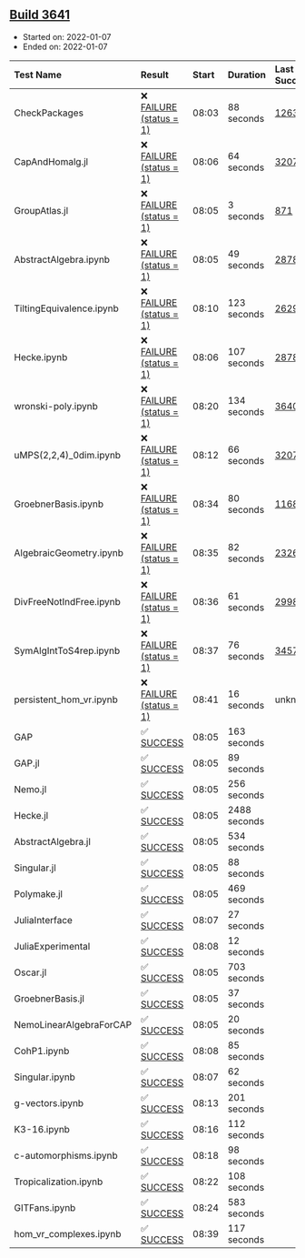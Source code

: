 ## [Build 3641](https://oscarci.mathematik.uni-kl.de/job/oscar-stable/3641/)

* Started on: 2022-01-07
* Ended on: 2022-01-07

| Test Name    | Result | Start | Duration | Last Success | First Failure |
|:-------------|:-------|:------|:---------|:-------------|:--------------|
| CheckPackages | ❌ [FAILURE (status = 1)](https://oscarci.mathematik.uni-kl.de/job/oscar-stable/3641/artifact/logs/build-3641/CheckPackages.log) | 08:03 | 88 seconds | [1263](https://oscarci.mathematik.uni-kl.de/job/oscar-stable/1263/) | [1264](https://oscarci.mathematik.uni-kl.de/job/oscar-stable/1264/) |
| CapAndHomalg.jl | ❌ [FAILURE (status = 1)](https://oscarci.mathematik.uni-kl.de/job/oscar-stable/3641/artifact/logs/build-3641/CapAndHomalg.jl.log) | 08:06 | 64 seconds | [3207](https://oscarci.mathematik.uni-kl.de/job/oscar-stable/3207/) | [3208](https://oscarci.mathematik.uni-kl.de/job/oscar-stable/3208/) |
| GroupAtlas.jl | ❌ [FAILURE (status = 1)](https://oscarci.mathematik.uni-kl.de/job/oscar-stable/3641/artifact/logs/build-3641/GroupAtlas.jl.log) | 08:05 | 3 seconds | [871](https://oscarci.mathematik.uni-kl.de/job/oscar-stable/871/) | [872](https://oscarci.mathematik.uni-kl.de/job/oscar-stable/872/) |
| AbstractAlgebra.ipynb | ❌ [FAILURE (status = 1)](https://oscarci.mathematik.uni-kl.de/job/oscar-stable/3641/artifact/logs/build-3641/AbstractAlgebra.ipynb.log) | 08:05 | 49 seconds | [2878](https://oscarci.mathematik.uni-kl.de/job/oscar-stable/2878/) | [2879](https://oscarci.mathematik.uni-kl.de/job/oscar-stable/2879/) |
| TiltingEquivalence.ipynb | ❌ [FAILURE (status = 1)](https://oscarci.mathematik.uni-kl.de/job/oscar-stable/3641/artifact/logs/build-3641/TiltingEquivalence.ipynb.log) | 08:10 | 123 seconds | [2629](https://oscarci.mathematik.uni-kl.de/job/oscar-stable/2629/) | [2630](https://oscarci.mathematik.uni-kl.de/job/oscar-stable/2630/) |
| Hecke.ipynb | ❌ [FAILURE (status = 1)](https://oscarci.mathematik.uni-kl.de/job/oscar-stable/3641/artifact/logs/build-3641/Hecke.ipynb.log) | 08:06 | 107 seconds | [2878](https://oscarci.mathematik.uni-kl.de/job/oscar-stable/2878/) | [2879](https://oscarci.mathematik.uni-kl.de/job/oscar-stable/2879/) |
| wronski-poly.ipynb | ❌ [FAILURE (status = 1)](https://oscarci.mathematik.uni-kl.de/job/oscar-stable/3641/artifact/logs/build-3641/wronski-poly.ipynb.log) | 08:20 | 134 seconds | [3640](https://oscarci.mathematik.uni-kl.de/job/oscar-stable/3640/) | [3641](https://oscarci.mathematik.uni-kl.de/job/oscar-stable/3641/) |
| uMPS(2,2,4)_0dim.ipynb | ❌ [FAILURE (status = 1)](https://oscarci.mathematik.uni-kl.de/job/oscar-stable/3641/artifact/logs/build-3641/uMPS-2-2-4-_0dim.ipynb.log) | 08:12 | 66 seconds | [3207](https://oscarci.mathematik.uni-kl.de/job/oscar-stable/3207/) | [3208](https://oscarci.mathematik.uni-kl.de/job/oscar-stable/3208/) |
| GroebnerBasis.ipynb | ❌ [FAILURE (status = 1)](https://oscarci.mathematik.uni-kl.de/job/oscar-stable/3641/artifact/logs/build-3641/GroebnerBasis.ipynb.log) | 08:34 | 80 seconds | [1168](https://oscarci.mathematik.uni-kl.de/job/oscar-stable/1168/) | [1169](https://oscarci.mathematik.uni-kl.de/job/oscar-stable/1169/) |
| AlgebraicGeometry.ipynb | ❌ [FAILURE (status = 1)](https://oscarci.mathematik.uni-kl.de/job/oscar-stable/3641/artifact/logs/build-3641/AlgebraicGeometry.ipynb.log) | 08:35 | 82 seconds | [2326](https://oscarci.mathematik.uni-kl.de/job/oscar-stable/2326/) | [2327](https://oscarci.mathematik.uni-kl.de/job/oscar-stable/2327/) |
| DivFreeNotIndFree.ipynb | ❌ [FAILURE (status = 1)](https://oscarci.mathematik.uni-kl.de/job/oscar-stable/3641/artifact/logs/build-3641/DivFreeNotIndFree.ipynb.log) | 08:36 | 61 seconds | [2998](https://oscarci.mathematik.uni-kl.de/job/oscar-stable/2998/) | [2999](https://oscarci.mathematik.uni-kl.de/job/oscar-stable/2999/) |
| SymAlgIntToS4rep.ipynb | ❌ [FAILURE (status = 1)](https://oscarci.mathematik.uni-kl.de/job/oscar-stable/3641/artifact/logs/build-3641/SymAlgIntToS4rep.ipynb.log) | 08:37 | 76 seconds | [3457](https://oscarci.mathematik.uni-kl.de/job/oscar-stable/3457/) | [3458](https://oscarci.mathematik.uni-kl.de/job/oscar-stable/3458/) |
| persistent_hom_vr.ipynb | ❌ [FAILURE (status = 1)](https://oscarci.mathematik.uni-kl.de/job/oscar-stable/3641/artifact/logs/build-3641/persistent_hom_vr.ipynb.log) | 08:41 | 16 seconds | unknown | unknown |
| GAP | ✅ [SUCCESS](https://oscarci.mathematik.uni-kl.de/job/oscar-stable/3641/artifact/logs/build-3641/GAP.log) | 08:05 | 163 seconds |  |  |
| GAP.jl | ✅ [SUCCESS](https://oscarci.mathematik.uni-kl.de/job/oscar-stable/3641/artifact/logs/build-3641/GAP.jl.log) | 08:05 | 89 seconds |  |  |
| Nemo.jl | ✅ [SUCCESS](https://oscarci.mathematik.uni-kl.de/job/oscar-stable/3641/artifact/logs/build-3641/Nemo.jl.log) | 08:05 | 256 seconds |  |  |
| Hecke.jl | ✅ [SUCCESS](https://oscarci.mathematik.uni-kl.de/job/oscar-stable/3641/artifact/logs/build-3641/Hecke.jl.log) | 08:05 | 2488 seconds |  |  |
| AbstractAlgebra.jl | ✅ [SUCCESS](https://oscarci.mathematik.uni-kl.de/job/oscar-stable/3641/artifact/logs/build-3641/AbstractAlgebra.jl.log) | 08:05 | 534 seconds |  |  |
| Singular.jl | ✅ [SUCCESS](https://oscarci.mathematik.uni-kl.de/job/oscar-stable/3641/artifact/logs/build-3641/Singular.jl.log) | 08:05 | 88 seconds |  |  |
| Polymake.jl | ✅ [SUCCESS](https://oscarci.mathematik.uni-kl.de/job/oscar-stable/3641/artifact/logs/build-3641/Polymake.jl.log) | 08:05 | 469 seconds |  |  |
| JuliaInterface | ✅ [SUCCESS](https://oscarci.mathematik.uni-kl.de/job/oscar-stable/3641/artifact/logs/build-3641/JuliaInterface.log) | 08:07 | 27 seconds |  |  |
| JuliaExperimental | ✅ [SUCCESS](https://oscarci.mathematik.uni-kl.de/job/oscar-stable/3641/artifact/logs/build-3641/JuliaExperimental.log) | 08:08 | 12 seconds |  |  |
| Oscar.jl | ✅ [SUCCESS](https://oscarci.mathematik.uni-kl.de/job/oscar-stable/3641/artifact/logs/build-3641/Oscar.jl.log) | 08:05 | 703 seconds |  |  |
| GroebnerBasis.jl | ✅ [SUCCESS](https://oscarci.mathematik.uni-kl.de/job/oscar-stable/3641/artifact/logs/build-3641/GroebnerBasis.jl.log) | 08:05 | 37 seconds |  |  |
| NemoLinearAlgebraForCAP | ✅ [SUCCESS](https://oscarci.mathematik.uni-kl.de/job/oscar-stable/3641/artifact/logs/build-3641/NemoLinearAlgebraForCAP.log) | 08:05 | 20 seconds |  |  |
| CohP1.ipynb | ✅ [SUCCESS](https://oscarci.mathematik.uni-kl.de/job/oscar-stable/3641/artifact/logs/build-3641/CohP1.ipynb.log) | 08:08 | 85 seconds |  |  |
| Singular.ipynb | ✅ [SUCCESS](https://oscarci.mathematik.uni-kl.de/job/oscar-stable/3641/artifact/logs/build-3641/Singular.ipynb.log) | 08:07 | 62 seconds |  |  |
| g-vectors.ipynb | ✅ [SUCCESS](https://oscarci.mathematik.uni-kl.de/job/oscar-stable/3641/artifact/logs/build-3641/g-vectors.ipynb.log) | 08:13 | 201 seconds |  |  |
| K3-16.ipynb | ✅ [SUCCESS](https://oscarci.mathematik.uni-kl.de/job/oscar-stable/3641/artifact/logs/build-3641/K3-16.ipynb.log) | 08:16 | 112 seconds |  |  |
| c-automorphisms.ipynb | ✅ [SUCCESS](https://oscarci.mathematik.uni-kl.de/job/oscar-stable/3641/artifact/logs/build-3641/c-automorphisms.ipynb.log) | 08:18 | 98 seconds |  |  |
| Tropicalization.ipynb | ✅ [SUCCESS](https://oscarci.mathematik.uni-kl.de/job/oscar-stable/3641/artifact/logs/build-3641/Tropicalization.ipynb.log) | 08:22 | 108 seconds |  |  |
| GITFans.ipynb | ✅ [SUCCESS](https://oscarci.mathematik.uni-kl.de/job/oscar-stable/3641/artifact/logs/build-3641/GITFans.ipynb.log) | 08:24 | 583 seconds |  |  |
| hom_vr_complexes.ipynb | ✅ [SUCCESS](https://oscarci.mathematik.uni-kl.de/job/oscar-stable/3641/artifact/logs/build-3641/hom_vr_complexes.ipynb.log) | 08:39 | 117 seconds |  |  |
